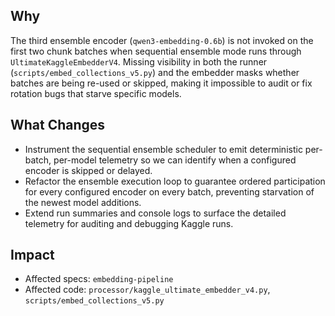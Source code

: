 ## Why
The third ensemble encoder (`qwen3-embedding-0.6b`) is not invoked on the first two chunk batches when sequential ensemble mode runs through `UltimateKaggleEmbedderV4`. Missing visibility in both the runner (`scripts/embed_collections_v5.py`) and the embedder masks whether batches are being re-used or skipped, making it impossible to audit or fix rotation bugs that starve specific models.

## What Changes
- Instrument the sequential ensemble scheduler to emit deterministic per-batch, per-model telemetry so we can identify when a configured encoder is skipped or delayed.
- Refactor the ensemble execution loop to guarantee ordered participation for every configured encoder on every batch, preventing starvation of the newest model additions.
- Extend run summaries and console logs to surface the detailed telemetry for auditing and debugging Kaggle runs.

## Impact
- Affected specs: `embedding-pipeline`
- Affected code: `processor/kaggle_ultimate_embedder_v4.py`, `scripts/embed_collections_v5.py`
